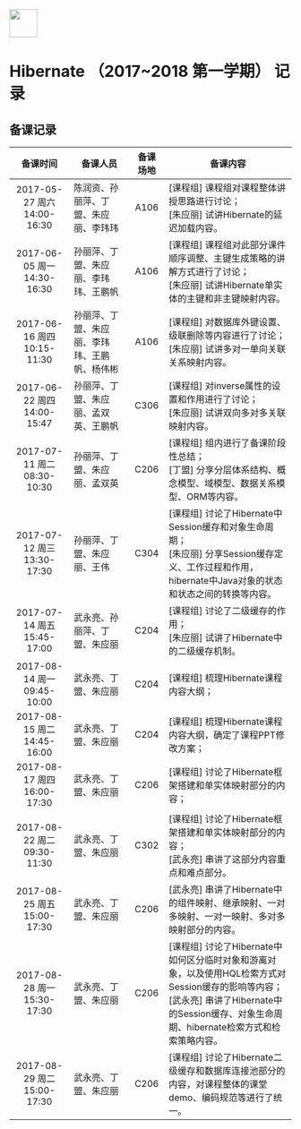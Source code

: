 ﻿<img src="https://raw.githubusercontent.com/edu2act/2017-2018_1st_Courses/master/Image/logo.png" height="50" /> 

#  Hibernate （2017~2018 第一学期）  记录

## 备课记录

| 备课时间                   | 备课人员                | 备课场地 | 备课内容 |
|:-------------------------:|------------------------|:-------:|---------|
|2017-05-27 周六 14:00-16:30|陈润资、孙丽萍、丁盟、朱应丽、李玮玮|A106|[课程组] 课程组对课程整体讲授思路进行讨论； <br/>[朱应丽] 试讲Hibernate的延迟加载内容。|
|2017-06-05 周一 14:30-16:30|孙丽萍、丁盟、朱应丽、李玮玮、王鹏帆|A106|[课程组] 课程组对此部分课件顺序调整、主键生成策略的讲解方式进行了讨论；<br/>[朱应丽] 试讲Hibernate单实体的主键和非主键映射内容。|
|2017-06-16 周四 10:15-11:30|孙丽萍、丁盟、朱应丽、李玮玮、王鹏帆、杨伟彬|A106|[课程组] 对数据库外键设置、级联删除等内容进行了讨论；<br/>[朱应丽] 试讲多对一单向关联关系映射内容。|
|2017-06-22 周四 14:00-15:47|孙丽萍、丁盟、朱应丽、孟双英、王鹏帆|C306|[课程组] 对inverse属性的设置和作用进行了讨论；<br/>[朱应丽] 试讲双向多对多关联映射内容。|
|2017-07-11 周二 08:30-10:30|孙丽萍、丁盟、朱应丽、孟双英|C206|[课程组] 组内进行了备课阶段性总结；<br/>[丁盟] 分享分层体系结构、概念模型、域模型、数据关系模型、ORM等内容。|
|2017-07-12 周三 13:30-17:30|孙丽萍、丁盟、朱应丽、王伟|C304|[课程组] 讨论了Hibernate中Session缓存和对象生命周期；<br/>[朱应丽] 分享Session缓存定义、工作过程和作用，hibernate中Java对象的状态和状态之间的转换等内容。|
|2017-07-14 周五 15:45-17:00|武永亮、孙丽萍、丁盟、朱应丽|C204|[课程组] 讨论了二级缓存的作用；<br/>[朱应丽] 试讲了Hibernate中的二级缓存机制。|
|2017-08-14 周一 09:45-10:00|武永亮、丁盟、朱应丽|C204|[课程组] 梳理Hibernate课程内容大纲；|
|2017-08-15 周二 14:45-16:00|武永亮、丁盟、朱应丽|C204|[课程组] 梳理Hibernate课程内容大纲，确定了课程PPT修改方案；|
|2017-08-17 周四 16:00-17:30|武永亮、丁盟、朱应丽|C206|[课程组] 讨论了Hibernate框架搭建和单实体映射部分的内容；|
|2017-08-22 周二 09:30-11:30|武永亮、丁盟、朱应丽|C302|[课程组] 讨论了Hibernate框架搭建和单实体映射部分的内容；<br/>[武永亮] 串讲了这部分内容重点和难点部分。|
|2017-08-25 周五 15:00-17:30|武永亮、丁盟、朱应丽|C206|[武永亮] 串讲了Hibernate中的组件映射、继承映射、一对多映射、一对一映射、多对多映射部分的内容。|
|2017-08-28 周一 15:30-17:30|武永亮、丁盟、朱应丽|C206|[课程组] 讨论了Hibernate中如何区分临时对象和游离对象，以及使用HQL检索方式对Session缓存的影响等内容；<br/>[武永亮] 串讲了Hibernate中的Session缓存、对象生命周期、hibernate检索方式和检索策略内容。|
|2017-08-29 周二 15:00-17:30|武永亮、丁盟、朱应丽|C206|[课程组] 讨论了Hibernate二级缓存和数据库连接池部分的内容，对课程整体的课堂demo、编码规范等进行了统一。|
